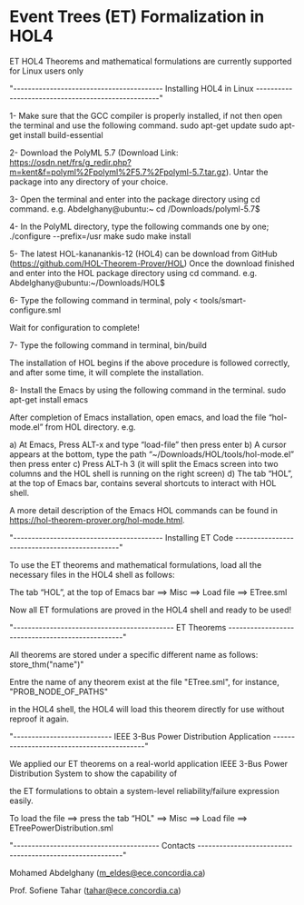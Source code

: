 # Event Trees (ET) Formalization in HOL4

ET HOL4 Theorems and mathematical formulations are currently supported for Linux users only

"-----------------------------------------  Installing HOL4 in Linux ---------------------------------------------------"

1- Make sure that the GCC compiler is properly installed, if not then open the terminal and use the following command.
sudo apt-get update
sudo apt-get install build-essential

2- Download the PolyML 5.7 
(Download Link: https://osdn.net/frs/g_redir.php?m=kent&f=polyml%2Fpolyml%2F5.7%2Fpolyml-5.7.tar.gz). 
Untar the package into any directory of your choice.

3- Open the terminal and enter into the package directory using cd command. e.g.
Abdelghany@ubuntu:~ cd /Downloads/polyml-5.7$

4- In the PolyML directory, type the following commands one by one;
./configure --prefix=/usr
make
sudo make install

5- The latest HOL-kananankis-12 (HOL4) can be download from GitHub (https://github.com/HOL-Theorem-Prover/HOL)
Once the download finished and enter into the HOL package directory using cd command. e.g.
Abdelghany@ubuntu:~/Downloads/HOL$

6- Type the following command in terminal,
poly < tools/smart-configure.sml

Wait for configuration to complete!

7- Type the following command in terminal,
bin/build

The installation of HOL begins if the above procedure is followed correctly, and after some time, it will complete the installation.

8- Install the Emacs by using the following command in the terminal.
sudo apt-get install emacs

After completion of Emacs installation, open emacs, and load the file “hol-mode.el” from HOL directory. e.g.

a) At Emacs, Press ALT-x and type “load-file” then press enter
b) A cursor appears at the bottom, type the path “~/Downloads/HOL/tools/hol-mode.el” then press enter
c) Press ALT-h 3 (it will split the Emacs screen into two columns and the HOL shell is running on the right screen)
d) The tab “HOL”, at the top of Emacs bar, contains several shortcuts to interact with HOL shell.

A more detail description of the Emacs HOL commands can be found in https://hol-theorem-prover.org/hol-mode.html.


"-----------------------------------------  Installing ET Code ----------------------------------------------"

To use the ET theorems and mathematical formulations, load all the necessary files
in the HOL4 shell as follows: 

The tab “HOL”, at the top of Emacs bar ==> Misc ==> Load file ==> ETree.sml 

Now all ET formulations are proved in the HOL4 shell and ready to be used!

"--------------------------------------------  ET Theorems  -------------------------------------------------"

All theorems are stored under a specific different name as follows: store_thm("name")"

Entre the name of any theorem exist at the file "ETree.sml", for instance, "PROB_NODE_OF_PATHS" 

in the HOL4 shell, the HOL4 will load this theorem directly for use without reproof it again.         

"--------------------------- IEEE 3-Bus Power Distribution Application  -------------------------------------------"

We applied our ET theorems on a real-world application IEEE 3-Bus Power Distribution System to show the capability of 

the ET formulations to obtain a system-level reliability/failure expression easily.  

To load the file ==> press the tab “HOL" ==> Misc ==> Load file ==> ETreePowerDistribution.sml

"----------------------------------------   Contacts ---------------------------------------------------------"

Mohamed Abdelghany  (m_eldes@ece.concordia.ca)

Prof. Sofiene Tahar (tahar@ece.concordia.ca)

